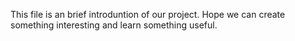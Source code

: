 This file is an brief introduntion of our project. Hope we can create something interesting and learn something useful.
